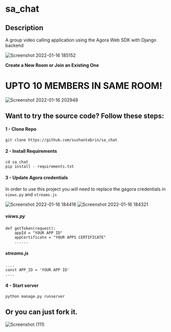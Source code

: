 # sa_chat

## Description
A group video calling application using the Agora Web SDK with Django backend

![Screenshot 2022-01-16 185152](https://user-images.githubusercontent.com/97043022/149665440-71d7dc05-1fda-4ac4-b56a-93a092616ab3.jpg)

**Create a New Room or Join an Existing One**

# UPTO 10 MEMBERS IN SAME ROOM!

![Screenshot 2022-01-16 202948](https://user-images.githubusercontent.com/97043022/149665449-3c2e8819-eb02-4d7d-94ab-82ea5ad7b15e.jpg)

## Want to try the source code? Follow these steps:

#### 1 - Clone Repo
```
git clone https://github.com/sushantabrin/sa_chat
```
#### 2 - Install Requirements
```
cd sa_chat
pip install - requirements.txt
```
#### 3 - Update Agora credentials
In order to use this project you will need to replace the gagora credentials in `views.py` and `streams.js`

![Screenshot 2022-01-16 184416](https://user-images.githubusercontent.com/97043022/149661549-8c34b7ed-a993-4043-b723-2d8c720bbfbe.jpg)
![Screenshot 2022-01-16 184321](https://user-images.githubusercontent.com/97043022/149661557-e61e06f7-d0b4-4fb5-8eb4-4837f4214b31.jpg)

##### views.py
```
def getToken(request):
    appId = "YOUR APP ID"
    appCertificate = "YOUR APPS CERTIFICATE"
    ......
```
##### streams.js
```
....
const APP_ID = 'YOUR APP ID'
....
```
#### 4 - Start server
```
python manage.py runserver
```

## Or you can just fork it.

![Screenshot (111)](https://user-images.githubusercontent.com/97043022/149660090-759537fa-3d92-4196-a24b-964817d96ddb.png)
